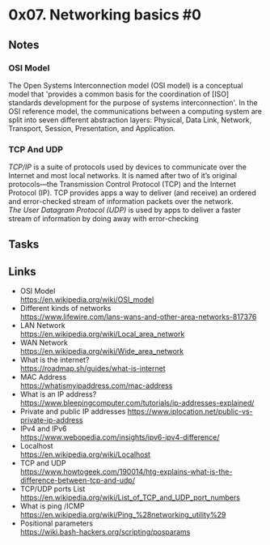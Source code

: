 # 0x07. Networking basics #0
## Notes
### OSI Model
The Open Systems Interconnection model (OSI model) is a conceptual model that 'provides a common basis for the coordination of [ISO] standards development for the purpose of systems interconnection'. In the OSI reference model, the communications between a computing system are split into seven different abstraction layers: Physical, Data Link, Network, Transport, Session, Presentation, and Application.  
### TCP And UDP
*TCP/IP* is a suite of protocols used by devices to communicate over the Internet and most local networks. It is named after two of it’s original protocols—the Transmission Control Protocol (TCP) and the Internet Protocol (IP). TCP provides apps a way to deliver (and receive) an ordered and error-checked stream of information packets over the network.   
*The User Datagram Protocol (UDP)* is used by apps to deliver a faster stream of information by doing away with error-checking   
## Tasks
## Links 
+ OSI Model   
https://en.wikipedia.org/wiki/OSI_model   
+ Different kinds of networks   
https://www.lifewire.com/lans-wans-and-other-area-networks-817376   
+ LAN Network    
https://en.wikipedia.org/wiki/Local_area_network   
+ WAN Network   
https://en.wikipedia.org/wiki/Wide_area_network   
+ What is the internet?   
https://roadmap.sh/guides/what-is-internet   
+ MAC Address   
https://whatismyipaddress.com/mac-address   
+ What is an IP address?   
https://www.bleepingcomputer.com/tutorials/ip-addresses-explained/   
+ Private and public IP addresses 
https://www.iplocation.net/public-vs-private-ip-address   
+ IPv4 and IPv6   
https://www.webopedia.com/insights/ipv6-ipv4-difference/   
+ Localhost   
https://en.wikipedia.org/wiki/Localhost  
+ TCP and UDP  
https://www.howtogeek.com/190014/htg-explains-what-is-the-difference-between-tcp-and-udp/  
+ TCP/UDP ports List   
https://en.wikipedia.org/wiki/List_of_TCP_and_UDP_port_numbers   
+ What is ping /ICMP   
https://en.wikipedia.org/wiki/Ping_%28networking_utility%29   
+ Positional parameters   
https://wiki.bash-hackers.org/scripting/posparams   
